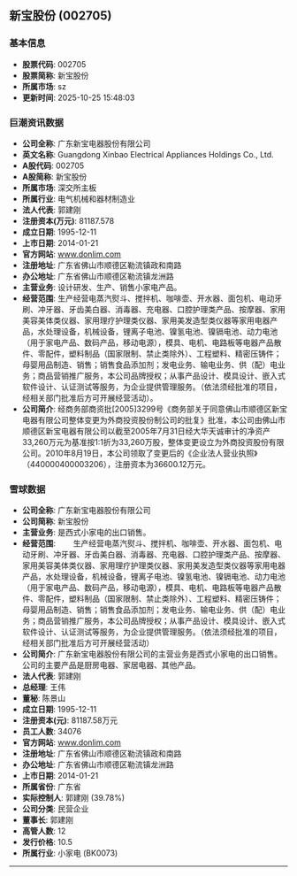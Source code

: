 ## 新宝股份 (002705)

### 基本信息

- **股票代码**: 002705
- **股票简称**: 新宝股份
- **所属市场**: sz
- **更新时间**: 2025-10-25 15:48:03

### 巨潮资讯数据

- **公司全称**: 广东新宝电器股份有限公司
- **英文名称**: Guangdong Xinbao Electrical Appliances Holdings Co., Ltd.
- **A股代码**: 002705
- **A股简称**: 新宝股份
- **所属市场**: 深交所主板
- **所属行业**: 电气机械和器材制造业
- **法人代表**: 郭建刚
- **注册资本(万元)**: 81187.578
- **成立日期**: 1995-12-11
- **上市日期**: 2014-01-21
- **官方网站**: www.donlim.com
- **注册地址**: 广东省佛山市顺德区勒流镇政和南路
- **办公地址**: 广东省佛山市顺德区勒流镇龙洲路
- **主营业务**: 设计研发、生产、销售小家电产品。
- **经营范围**: 生产经营电蒸汽熨斗、搅拌机、咖啡壶、开水器、面包机、电动牙刷、冲牙器、牙齿美白器、消毒器、充电器、口腔护理类产品、按摩器、家用美容美体类仪器、家用理疗护理类仪器、家用美发造型类仪器等家用电器产品，水处理设备，机械设备，锂离子电池、镍氢电池、镍镉电池、动力电池（用于家电产品、数码产品，移动电源），模具、电机、电路板等电器产品散件、零配件，塑料制品（国家限制、禁止类除外）、工程塑料、精密压铸件；母婴用品制造、销售；销售食品添加剂；发电业务、输电业务、供（配）电业务；商品营销推广服务，本公司品牌授权；从事产品设计、模具设计、嵌入式软件设计、认证测试等服务，为企业提供管理服务。（依法须经批准的项目，经相关部门批准后方可开展经营活动）。
- **公司简介**: 经商务部商资批[2005]3299号《商务部关于同意佛山市顺德区新宝电器有限公司整体变更为外商投资股份制公司的批复》批准，本公司由佛山市顺德区新宝电器有限公司以截至2005年7月31日经大华天诚审计的净资产33,260万元为基准按1:1折为33,260万股，整体变更设立为外商投资股份有限公司。2010年8月19日，本公司领取了变更后的《企业法人营业执照》（440000400003206），注册资本为36600.12万元。

### 雪球数据

- **公司全称**: 广东新宝电器股份有限公司
- **公司简称**: 新宝股份
- **主营业务**: 是西式小家电的出口销售。
- **经营范围**: 　　生产经营电蒸汽熨斗、搅拌机、咖啡壶、开水器、面包机、电动牙刷、冲牙器、牙齿美白器、消毒器、充电器、口腔护理类产品、按摩器、家用美容美体类仪器、家用理疗护理类仪器、家用美发造型类仪器等家用电器产品，水处理设备，机械设备，锂离子电池、镍氢电池、镍镉电池、动力电池（用于家电产品、数码产品，移动电源），模具、电机、电路板等电器产品散件、零配件，塑料制品（国家限制、禁止类除外）、工程塑料、精密压铸件；母婴用品制造、销售；销售食品添加剂；发电业务、输电业务、供（配）电业务；商品营销推广服务，本公司品牌授权；从事产品设计、模具设计、嵌入式软件设计、认证测试等服务，为企业提供管理服务。（依法须经批准的项目，经相关部门批准后方可开展经营活动）
- **公司简介**: 广东新宝电器股份有限公司的主营业务是西式小家电的出口销售。公司的主要产品是厨房电器、家居电器、其他产品。
- **法人代表**: 郭建刚
- **总经理**: 王伟
- **董秘**: 陈景山
- **成立日期**: 1995-12-11
- **注册资本(元)**: 81187.58万元
- **员工人数**: 34076
- **官方网站**: www.donlim.com
- **注册地址**: 广东省佛山市顺德区勒流镇政和南路
- **办公地址**: 广东省佛山市顺德区勒流镇龙洲路
- **上市日期**: 2014-01-21
- **所属省份**: 广东省
- **实际控制人**: 郭建刚 (39.78%)
- **公司分类**: 民营企业
- **董事长**: 郭建刚
- **高管人数**: 12
- **发行价格**: 10.5
- **所属行业**: 小家电 (BK0073)

---